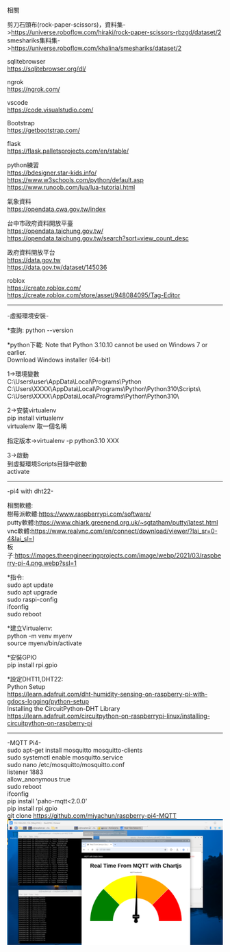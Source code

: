 相關  
  
剪刀石頭布(rock-paper-scissors)，資料集->https://universe.roboflow.com/hiraki/rock-paper-scissors-rbzgd/dataset/2  
smeshariks集料集->https://universe.roboflow.com/khalina/smeshariks/dataset/2  


sqlitebrowser  
https://sqlitebrowser.org/dl/    

ngrok  
https://ngrok.com/  

vscode  
https://code.visualstudio.com/  

Bootstrap  
https://getbootstrap.com/  
  
flask  
https://flask.palletsprojects.com/en/stable/  
  
python練習  
https://bdesigner.star-kids.info/  
https://www.w3schools.com/python/default.asp  
https://www.runoob.com/lua/lua-tutorial.html  
  
氣象資料  
https://opendata.cwa.gov.tw/index  

台中市政府資料開放平臺  
https://opendata.taichung.gov.tw/   
https://opendata.taichung.gov.tw/search?sort=view_count_desc   

政府資料開放平台  
https://data.gov.tw  
https://data.gov.tw/dataset/145036  
  
roblox  
https://create.roblox.com/  
https://create.roblox.com/store/asset/948084095/Tag-Editor 
  
------------------------------------------------------------------------------  

-虛擬環境安裝-  
  
*查詢: python --version  
  
*python下載: Note that Python 3.10.10 cannot be used on Windows 7 or earlier.  
Download Windows installer (64-bit)  
  
1->環境變數  
C:\Users\user\AppData\Local\Programs\Python  
C:\Users\XXXX\AppData\Local\Programs\Python\Python310\Scripts\  
C:\Users\XXXX\AppData\Local\Programs\Python\Python310\  
  
2->安裝virtualenv  
pip install virtualenv  
virtualenv 取一個名稱  

指定版本->virtualenv -p python3.10 XXX  
  
3->啟動  
到虛擬環境Scripts目錄中啟動  
activate  

------------------------------------------------------------------------------  
-pi4 with dht22-  

相關軟體:    
樹莓派軟體:https://www.raspberrypi.com/software/  
putty軟體:https://www.chiark.greenend.org.uk/~sgtatham/putty/latest.html  
vnc軟體:https://www.realvnc.com/en/connect/download/viewer/?lai_sr=0-4&lai_sl=l  
板子:https://images.theengineeringprojects.com/image/webp/2021/03/raspberry-pi-4.png.webp?ssl=1  
  
*指令:  
sudo apt update  
sudo apt upgrade  
sudo raspi-config  
ifconfig  
sudo reboot  

*建立Virtualenv:  
python -m venv myenv  
source myenv/bin/activate  
  
*安裝GPIO  
pip install rpi.gpio  
  
*設定DHT11,DHT22:  
Python Setup  
https://learn.adafruit.com/dht-humidity-sensing-on-raspberry-pi-with-gdocs-logging/python-setup  
Installing the CircuitPython-DHT Library  
https://learn.adafruit.com/circuitpython-on-raspberrypi-linux/installing-circuitpython-on-raspberry-pi  


------------------------------------------------------------------------------  

-MQTT Pi4-  
sudo apt-get install mosquitto mosquitto-clients  
sudo systemctl enable mosquitto.service  
sudo nano /etc/mosquitto/mosquitto.conf  
listener 1883  
allow_anonymous true  
sudo reboot  
ifconfig  
pip install 'paho-mqtt<2.0.0'  
pip install rpi.gpio  
git clone https://github.com/miyachun/raspberry-pi4-MQTT  
![image](mqtt.png)
  

